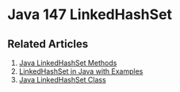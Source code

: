# Java 147 LinkedHashSet

## Related Articles
1. [Java LinkedHashSet Methods](https://www.ruoxue.org/java-147-java-linkedhashset-methods/)
2. [LinkedHashSet in Java with Examples](https://www.ruoxue.org/java-147-linkedhashset-in-java-with-examples/)
3. [Java LinkedHashSet Class](https://www.ruoxue.org/java-147-java-linkedhashset-class/)
